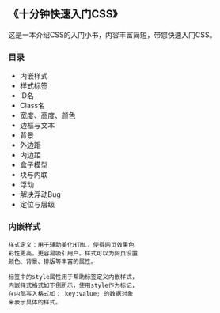 ## 《十分钟快速入门CSS》

这是一本介绍CSS的入门小书，内容丰富简短，带您快速入门CSS。

### 目录

* 内嵌样式
* 样式标签
* ID名
* Class名
* 宽度、高度、颜色
* 边框与文本
* 背景
* 外边距
* 内边距
* 盒子模型
* 块与内联
* 浮动
* 解决浮动Bug
* 定位与层级

### 内嵌样式

    样式定义：用于辅助美化HTML，使得网页效果色
    彩性更高，更容易吸引用户。样式可以为网页设置
    颜色、背景、排版等丰富的属性。

    标签中的style属性用于帮助标签定义内嵌样式，
    内嵌样式格式如下例所示，使用style作为标记，
    在内部写入格式如： key:value; 的数据对象
    来表示具体的样式。


